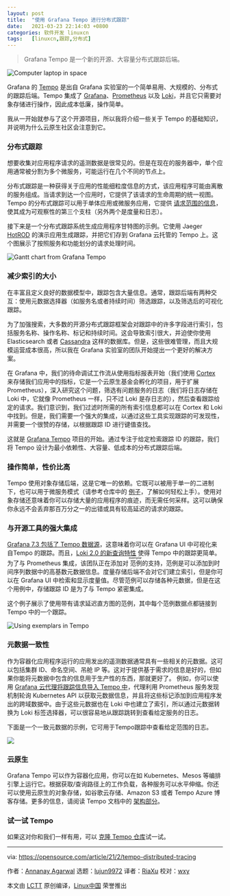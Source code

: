 ```yaml
---
layout: post
title:	"使用 Grafana Tempo 进行分布式跟踪"
date:	2021-03-23 22:14:03 +0800 
categories:	软件开发 linuxcn 
tags:	[linuxcn,跟踪,分布式]
---
```




> 
> Grafana Tempo 是一个新的开源、大容量分布式跟踪后端。
> 
> 
> 


![](/Asserts/Images//attachment/album/202103/23/221354lc1eiill7lln4lli.jpg "Computer laptop in space")


Grafana 的 [Tempo](https://grafana.com/oss/tempo/) 是出自 Grafana 实验室的一个简单易用、大规模的、分布式的跟踪后端。Tempo 集成了 [Grafana](http://grafana.com/oss/grafana)、[Prometheus](https://prometheus.io/) 以及 [Loki](https://grafana.com/oss/loki/)，并且它只需要对象存储进行操作，因此成本低廉，操作简单。


我从一开始就参与了这个开源项目，所以我将介绍一些关于 Tempo 的基础知识，并说明为什么云原生社区会注意到它。


### 分布式跟踪


想要收集对应用程序请求的遥测数据是很常见的。但是在现在的服务器中，单个应用通常被分割为多个微服务，可能运行在几个不同的节点上。


分布式跟踪是一种获得关于应用的性能细粒度信息的方式，该应用程序可能由离散的服务组成。当请求到达一个应用时，它提供了该请求的生命周期的统一视图。Tempo 的分布式跟踪可以用于单体应用或微服务应用，它提供 [请求范围的信息](https://peter.bourgon.org/blog/2017/02/21/metrics-tracing-and-logging.html)，使其成为可观察性的第三个支柱（另外两个是度量和日志）。


接下来是一个分布式跟踪系统生成应用程序甘特图的示例。它使用 Jaeger [HotROD](https://github.com/jaegertracing/jaeger/tree/master/examples/hotrod) 的演示应用生成跟踪，并把它们存到 Grafana 云托管的 Tempo 上。这个图展示了按照服务和功能划分的请求处理时间。


![Gantt chart from Grafana Tempo](/Asserts/Images//attachment/album/202103/23/221405whe0hxj2ojjh4eeh.png "Gantt chart from Grafana Tempo")


### 减少索引的大小


在丰富且定义良好的数据模型中，跟踪包含大量信息。通常，跟踪后端有两种交互：使用元数据选择器（如服务名或者持续时间）筛选跟踪，以及筛选后的可视化跟踪。


为了加强搜索，大多数的开源分布式跟踪框架会对跟踪中的许多字段进行索引，包括服务名称、操作名称、标记和持续时间。这会导致索引很大，并迫使你使用 Elasticsearch 或者 [Cassandra](https://opensource.com/article/19/8/how-set-apache-cassandra-cluster) 这样的数据库。但是，这些很难管理，而且大规模运营成本很高，所以我在 Grafana 实验室的团队开始提出一个更好的解决方案。


在 Grafana 中，我们的待命调试工作流从使用指标报表开始（我们使用 [Cortex](https://cortexmetrics.io/) 来存储我们应用中的指标，它是一个云原生基金会孵化的项目，用于扩展 Prometheus），深入研究这个问题，筛选有问题服务的日志（我们将日志存储在 Loki 中，它就像 Prometheus 一样，只不过 Loki 是存日志的），然后查看跟踪给定的请求。我们意识到，我们过滤时所需的所有索引信息都可以在 Cortex 和 Loki 中找到。但是，我们需要一个强大的集成，以通过这些工具实现跟踪的可发现性，并需要一个很赞的存储，以根据跟踪 ID 进行键值查找。


这就是 [Grafana Tempo](http://github.com/grafana/tempo) 项目的开始。通过专注于给定检索跟踪 ID 的跟踪，我们将 Tempo 设计为最小依赖性、大容量、低成本的分布式跟踪后端。


### 操作简单，性价比高


Tempo 使用对象存储后端，这是它唯一的依赖。它既可以被用于单一的二进制下，也可以用于微服务模式（请参考仓库中的 [例子](https://grafana.com/docs/tempo/latest/getting-started/example-demo-app/)，了解如何轻松上手）。使用对象存储还意味着你可以存储大量的应用程序的痕迹，而无需任何采样。这可以确保你永远不会丢弃那百万分之一的出错或具有较高延迟的请求的跟踪。


### 与开源工具的强大集成


[Grafana 7.3 包括了 Tempo 数据源](https://grafana.com/blog/2020/10/29/grafana-7.3-released-support-for-the-grafana-tempo-tracing-system-new-color-palettes-live-updates-for-dashboard-viewers-and-more/)，这意味着你可以在 Grafana UI 中可视化来自Tempo 的跟踪。而且，[Loki 2.0 的新查询特性](https://grafana.com/blog/2020/11/09/trace-discovery-in-grafana-tempo-using-prometheus-exemplars-loki-2.0-queries-and-more/) 使得 Tempo 中的跟踪更简单。为了与 Prometheus 集成，该团队正在添加对<ruby> 范例 <rt>  exemplar </rt></ruby>的支持，范例是可以添加到时间序列数据中的高基数元数据信息。度量存储后端不会对它们建立索引，但是你可以在 Grafana UI 中检索和显示度量值。尽管范例可以存储各种元数据，但是在这个用例中，存储跟踪 ID 是为了与 Tempo 紧密集成。


这个例子展示了使用带有请求延迟直方图的范例，其中每个范例数据点都链接到 Tempo 中的一个跟踪。


![Using exemplars in Tempo](/Asserts/Images//attachment/album/202103/23/221405umi3ziab6yzp226m.png "Using exemplars in Tempo")


### 元数据一致性


作为容器化应用程序运行的应用发出的遥测数据通常具有一些相关的元数据。这可以包括集群 ID、命名空间、吊舱 IP 等。这对于提供基于需求的信息是好的，但如果你能将元数据中包含的信息用于生产性的东西，那就更好了。 例如，你可以使用 [Grafana 云代理将跟踪信息导入 Tempo 中](https://grafana.com/blog/2020/11/17/tracing-with-the-grafana-cloud-agent-and-grafana-tempo/)，代理利用 Prometheus 服务发现机制轮询 Kubernetes API 以获取元数据信息，并且将这些标记添加到应用程序发出的跨域数据中。由于这些元数据也在 Loki 中也建立了索引，所以通过元数据转换为 Loki 标签选择器，可以很容易地从跟踪跳转到查看给定服务的日志。


下面是一个一致元数据的示例，它可用于Tempo跟踪中查看给定范围的日志。


![](/Asserts/Images//attachment/album/202103/23/221406ht5s6etve6335vzk.png)


### 云原生


Grafana Tempo 可以作为容器化应用，你可以在如 Kubernetes、Mesos 等编排引擎上运行它。根据获取/查询路径上的工作负载，各种服务可以水平伸缩。你还可以使用云原生的对象存储，如谷歌云存储、Amazon S3 或者 Tempo Azure 博客存储。更多的信息，请阅读 Tempo 文档中的 [架构部分](https://grafana.com/docs/tempo/latest/architecture/architecture/)。


### 试一试 Tempo


如果这对你和我们一样有用，可以 [克隆 Tempo 仓库](https://github.com/grafana/tempo)试一试。




---


via: <https://opensource.com/article/21/2/tempo-distributed-tracing>


作者：[Annanay Agarwal](https://opensource.com/users/annanayagarwal) 选题：[lujun9972](https://github.com/lujun9972) 译者：[RiaXu](https://github.com/ShuyRoy) 校对：[wxy](https://github.com/wxy)


本文由 [LCTT](https://github.com/LCTT/TranslateProject) 原创编译，[Linux中国](https://linux.cn/) 荣誉推出
